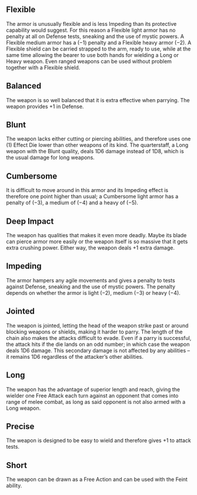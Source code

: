 ## Flexible
The armor is unusually flexible and is less Impeding than its protective capability would suggest. For this reason a Flexible light armor has no penalty at all on Defense tests, sneaking and the use of mystic powers. A Flexible medium armor has a (−1) penalty and a Flexible heavy armor (−2). A Flexible shield can be carried strapped to the arm, ready to use, while at the same time allowing the bearer to use both hands for wielding a Long or Heavy weapon. Even ranged weapons can be used without problem together with a Flexible shield.
## Balanced
The weapon is so well balanced that it is extra effective when parrying. The weapon provides +1 in Defense.
## Blunt
The weapon lacks either cutting or piercing abilities, and therefore uses one (1) Effect Die lower than other weapons of its kind. The quarterstaff, a Long weapon with the Blunt quality, deals 1D6 damage instead of 1D8, which is the usual damage for long weapons.
## Cumbersome
It is difficult to move around in this armor and its Impeding effect is therefore one point higher than usual; a Cumbersome light armor has a penalty of (−3), a medium of (−4) and a heavy of (−5).
## Deep Impact
The weapon has qualities that makes it even more deadly. Maybe its blade can pierce armor more easily or the weapon itself is so massive that it gets extra crushing power. Either way, the weapon deals +1 extra damage.
## Impeding
The armor hampers any agile movements and gives a penalty to tests against Defense, sneaking and the use of mystic powers. The penalty depends on whether the armor is light (−2), medium (−3) or heavy (−4).
## Jointed
The weapon is jointed, letting the head of the weapon strike past or around blocking weapons or shields, making it harder to parry. The length of the chain also makes the attacks difficult to evade. Even if a parry is successful, the attack hits if the die lands on an odd number; in which case the weapon deals 1D6 damage. This secondary damage is not affected by any abilities – it remains 1D6 regardless of the attacker’s other abilities.
## Long
The weapon has the advantage of superior length and reach, giving the wielder one Free Attack each turn against an opponent that comes into range of melee combat, as long as said opponent is not also armed with a Long weapon.
## Precise
The weapon is designed to be easy to wield and therefore gives +1 to attack tests.
## Short
The weapon can be drawn as a Free Action and can be used with the Feint ability.